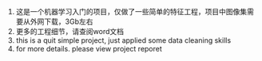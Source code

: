 1. 这是一个机器学习入门的项目，仅做了一些简单的特征工程，项目中图像集需要从外网下载，3Gb左右
2. 更多的工程细节，请查阅word文档
3. this is a quit simple project, just applied some data cleaning skills
4. for more details. please view project reporet
